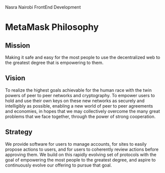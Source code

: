 Nasra
Nairobi
FrontEnd Development
# MetaMask Philosophy

## Mission

Making it safe and easy for the most people to use the decentralized web to the greatest degree that is empowering to them.

## Vision

To realize the highest goals achievable for the human race with the twin powers of peer to peer networks and cryptography. To empower users to hold and use their own keys on these new networks as securely and intelligibly as possible, enabling a new world of peer to peer agreements and economies, in hopes that we may collectively overcome the many great problems that we face together, through the power of strong cooperation.

## Strategy

We provide software for users to manage accounts, for sites to easily propose actions to users, and for users to coherently review actions before approving them. We build on this rapidly evolving set of protocols with the goal of empowering the most people to the greatest degree, and aspire to continuously evolve our offering to pursue that goal.

